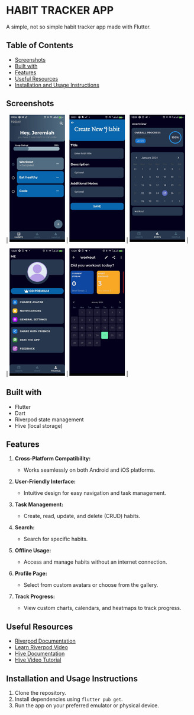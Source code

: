 # HABIT TRACKER APP

A simple, not so simple habit tracker app made with Flutter.

## Table of Contents

- [Screenshots](#screenshots)
- [Built with](#built-with)
- [Features](#features)
- [Useful Resources](#useful-resources)
- [Installation and Usage Instructions](#installation-and-usage-instructions)

## Screenshots

| <img src="./assets/screenshots/habit-app-sc.jpg" width="150" alt="main screen" /> | <img src="./assets/screenshots/create-habit-sc.jpg" width="150" alt="main screen" /> | <img src="./assets/screenshots/overview-sc.jpg" width="150" alt="main screen" /> |

| <img src="./assets/screenshots/profile-sc.jpg" width="150" alt="main screen" /> | <img src="./assets/screenshots/view-habit-sc.jpg" width="150" alt="main screen" /> |



## Built with

- Flutter
- Dart
- Riverpod state management
- Hive (local storage)

## Features

1. **Cross-Platform Compatibility:**

   - Works seamlessly on both Android and iOS platforms.

2. **User-Friendly Interface:**

   - Intuitive design for easy navigation and task management.

3. **Task Management:**

   - Create, read, update, and delete (CRUD) habits.

4. **Search:**

   - Search for specific habits.

5. **Offline Usage:**

   - Access and manage habits without an internet connection.

6. **Profile Page:**

   - Select from custom avatars or choose from the gallery.

7. **Track Progress:**
   - View custom charts, calendars, and heatmaps to track progress.

## Useful Resources

- [Riverpod Documentation](https://riverpod.dev/docs/introduction/getting_started)
- [Learn Riverpod Video](https://youtu.be/pwflXIA-6YQ?si=HtgskXpuicavAFqS)
- [Hive Documentation](https://docs.hivedb.dev/#/)
- [Hive Video Tutorial](https://youtu.be/xN_OTO5EYKY?si=8RkZw7Wpl0udNmNH)

## Installation and Usage Instructions

1. Clone the repository.
2. Install dependencies using `flutter pub get`.
3. Run the app on your preferred emulator or physical device.

